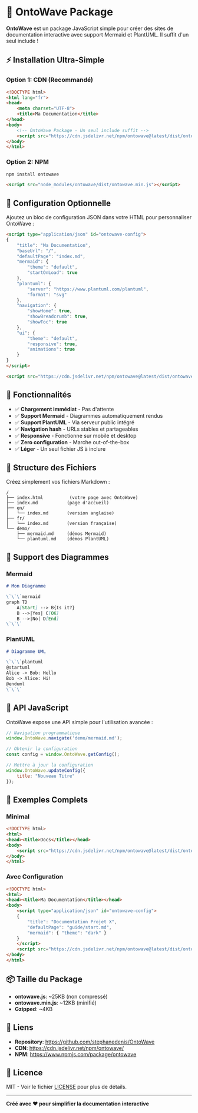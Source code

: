 # 🌊 OntoWave Package

**OntoWave** est un package JavaScript simple pour créer des sites de documentation interactive avec support Mermaid et PlantUML. Il suffit d'un seul include !

## ⚡ Installation Ultra-Simple

### Option 1: CDN (Recommandé)

```html
<!DOCTYPE html>
<html lang="fr">
<head>
    <meta charset="UTF-8">
    <title>Ma Documentation</title>
</head>
<body>
    <!-- OntoWave Package - Un seul include suffit -->
    <script src="https://cdn.jsdelivr.net/npm/ontowave@latest/dist/ontowave.min.js"></script>
</body>
</html>
```

### Option 2: NPM

```bash
npm install ontowave
```

```html
<script src="node_modules/ontowave/dist/ontowave.min.js"></script>
```

## 🎯 Configuration Optionnelle

Ajoutez un bloc de configuration JSON dans votre HTML pour personnaliser OntoWave :

```html
<script type="application/json" id="ontowave-config">
{
    "title": "Ma Documentation",
    "baseUrl": "/",
    "defaultPage": "index.md",
    "mermaid": {
        "theme": "default",
        "startOnLoad": true
    },
    "plantuml": {
        "server": "https://www.plantuml.com/plantuml",
        "format": "svg"
    },
    "navigation": {
        "showHome": true,
        "showBreadcrumb": true,
        "showToc": true
    },
    "ui": {
        "theme": "default",
        "responsive": true,
        "animations": true
    }
}
</script>

<script src="https://cdn.jsdelivr.net/npm/ontowave@latest/dist/ontowave.min.js"></script>
```

## 🚀 Fonctionnalités

- ✅ **Chargement immédiat** - Pas d'attente
- ✅ **Support Mermaid** - Diagrammes automatiquement rendus
- ✅ **Support PlantUML** - Via serveur public intégré
- ✅ **Navigation hash** - URLs stables et partageables
- ✅ **Responsive** - Fonctionne sur mobile et desktop
- ✅ **Zero configuration** - Marche out-of-the-box
- ✅ **Léger** - Un seul fichier JS à inclure

## 📝 Structure des Fichiers

Créez simplement vos fichiers Markdown :

```
/
├── index.html          (votre page avec OntoWave)
├── index.md           (page d'accueil)
├── en/
│   └── index.md       (version anglaise)
├── fr/
│   └── index.md       (version française)
└── demo/
    ├── mermaid.md     (démos Mermaid)
    └── plantuml.md    (démos PlantUML)
```

## 🎨 Support des Diagrammes

### Mermaid

```markdown
# Mon Diagramme

\`\`\`mermaid
graph TD
    A[Start] --> B{Is it?}
    B -->|Yes| C[OK]
    B -->|No| D[End]
\`\`\`
```

### PlantUML

```markdown
# Diagramme UML

\`\`\`plantuml
@startuml
Alice -> Bob: Hello
Bob -> Alice: Hi!
@enduml
\`\`\`
```

## 🔧 API JavaScript

OntoWave expose une API simple pour l'utilisation avancée :

```javascript
// Navigation programmatique
window.OntoWave.navigate('demo/mermaid.md');

// Obtenir la configuration
const config = window.OntoWave.getConfig();

// Mettre à jour la configuration
window.OntoWave.updateConfig({
    title: "Nouveau Titre"
});
```

## 🎯 Exemples Complets

### Minimal
```html
<!DOCTYPE html>
<html>
<head><title>Docs</title></head>
<body>
    <script src="https://cdn.jsdelivr.net/npm/ontowave@latest/dist/ontowave.min.js"></script>
</body>
</html>
```

### Avec Configuration
```html
<!DOCTYPE html>
<html>
<head><title>Ma Documentation</title></head>
<body>
    <script type="application/json" id="ontowave-config">
    {
        "title": "Documentation Projet X",
        "defaultPage": "guide/start.md",
        "mermaid": { "theme": "dark" }
    }
    </script>
    <script src="https://cdn.jsdelivr.net/npm/ontowave@latest/dist/ontowave.min.js"></script>
</body>
</html>
```

## 📦 Taille du Package

- **ontowave.js**: ~25KB (non compressé)
- **ontowave.min.js**: ~12KB (minifié)
- **Gzipped**: ~4KB

## 🔗 Liens

- **Repository**: https://github.com/stephanedenis/OntoWave
- **CDN**: https://cdn.jsdelivr.net/npm/ontowave/
- **NPM**: https://www.npmjs.com/package/ontowave

## 📄 Licence

MIT - Voir le fichier [LICENSE](LICENSE) pour plus de détails.

---

**Créé avec ❤️ pour simplifier la documentation interactive**
